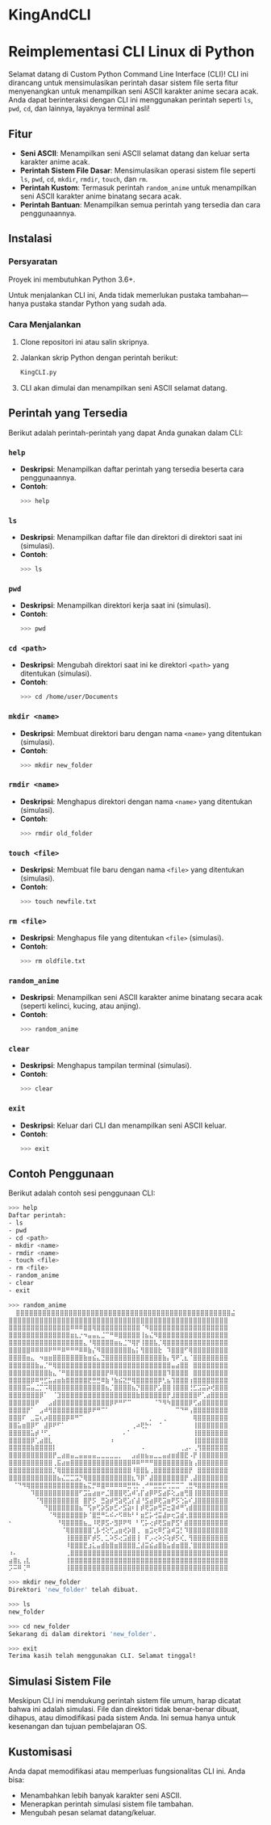 # KingAndCLI
 
# Reimplementasi CLI Linux di Python

Selamat datang di Custom Python Command Line Interface (CLI)! CLI ini dirancang untuk mensimulasikan perintah dasar sistem file serta fitur menyenangkan untuk menampilkan seni ASCII karakter anime secara acak. Anda dapat berinteraksi dengan CLI ini menggunakan perintah seperti `ls`, `pwd`, `cd`, dan lainnya, layaknya terminal asli!

## Fitur

- **Seni ASCII**: Menampilkan seni ASCII selamat datang dan keluar serta karakter anime acak.
- **Perintah Sistem File Dasar**: Mensimulasikan operasi sistem file seperti `ls`, `pwd`, `cd`, `mkdir`, `rmdir`, `touch`, dan `rm`.
- **Perintah Kustom**: Termasuk perintah `random_anime` untuk menampilkan seni ASCII karakter anime binatang secara acak.
- **Perintah Bantuan**: Menampilkan semua perintah yang tersedia dan cara penggunaannya.

## Instalasi

### Persyaratan

Proyek ini membutuhkan Python 3.6+.

Untuk menjalankan CLI ini, Anda tidak memerlukan pustaka tambahan—hanya pustaka standar Python yang sudah ada.

### Cara Menjalankan

1. Clone repositori ini atau salin skripnya.
2. Jalankan skrip Python dengan perintah berikut:

   ```bash
   KingCLI.py
   ```

3. CLI akan dimulai dan menampilkan seni ASCII selamat datang.

## Perintah yang Tersedia

Berikut adalah perintah-perintah yang dapat Anda gunakan dalam CLI:

### `help`
- **Deskripsi**: Menampilkan daftar perintah yang tersedia beserta cara penggunaannya.
- **Contoh**:
  ```bash
  >>> help
  ```

### `ls`
- **Deskripsi**: Menampilkan daftar file dan direktori di direktori saat ini (simulasi).
- **Contoh**:
  ```bash
  >>> ls
  ```

### `pwd`
- **Deskripsi**: Menampilkan direktori kerja saat ini (simulasi).
- **Contoh**:
  ```bash
  >>> pwd
  ```

### `cd <path>`
- **Deskripsi**: Mengubah direktori saat ini ke direktori `<path>` yang ditentukan (simulasi).
- **Contoh**:
  ```bash
  >>> cd /home/user/Documents
  ```

### `mkdir <name>`
- **Deskripsi**: Membuat direktori baru dengan nama `<name>` yang ditentukan (simulasi).
- **Contoh**:
  ```bash
  >>> mkdir new_folder
  ```

### `rmdir <name>`
- **Deskripsi**: Menghapus direktori dengan nama `<name>` yang ditentukan (simulasi).
- **Contoh**:
  ```bash
  >>> rmdir old_folder
  ```

### `touch <file>`
- **Deskripsi**: Membuat file baru dengan nama `<file>` yang ditentukan (simulasi).
- **Contoh**:
  ```bash
  >>> touch newfile.txt
  ```

### `rm <file>`
- **Deskripsi**: Menghapus file yang ditentukan `<file>` (simulasi).
- **Contoh**:
  ```bash
  >>> rm oldfile.txt
  ```

### `random_anime`
- **Deskripsi**: Menampilkan seni ASCII karakter anime binatang secara acak (seperti kelinci, kucing, atau anjing).
- **Contoh**:
  ```bash
  >>> random_anime
  ```

### `clear`
- **Deskripsi**: Menghapus tampilan terminal (simulasi).
- **Contoh**:
  ```bash
  >>> clear
  ```

### `exit`
- **Deskripsi**: Keluar dari CLI dan menampilkan seni ASCII keluar.
- **Contoh**:
  ```bash
  >>> exit
  ```

## Contoh Penggunaan

Berikut adalah contoh sesi penggunaan CLI:

```bash
>>> help
Daftar perintah:
- ls
- pwd
- cd <path>
- mkdir <name>
- rmdir <name>
- touch <file>
- rm <file>
- random_anime
- clear
- exit

>>> random_anime
  ⣿⣿⣿⣿⣿⣿⣿⣿⣿⣿⣿⣿⣿⣿⣿⣿⣿⣿⣿⣿⣿⣿⣿⣿⣿⣿⣿⣿⣿⣿⣿⣿⣿⣿⣿⣿⣿⣿⣿⣿⣿⣿⣿⣿⣿⣿⣿⣿⣿⣬
⣿⣿⣿⣿⣿⣿⣿⣿⣿⣿⣿⣿⣿⣿⣿⣿⣿⣿⣿⣿⣿⣿⣿⣿⣿⣿⣿⣿⣿⣿⣿⣿⣿⣿⣿⣿⣿⣿⣿⣿⣿⣿⣿⣿⣿⣿⣿⣿⣿⣿
⣿⣿⣿⣿⣿⣿⣿⣿⣿⣿⣿⣿⣿⣿⠿⠿⠿⣿⣿⢿⣿⣿⣿⣿⣿⣿⣿⣿⣿⣿⠈⠻⣿⣿⣿⣿⣿⣿⣿⣿⣿⣿⣿⣿⣿⣿⣿⣿⣿⣿
⣿⣿⣿⣿⣿⣿⣿⣿⣿⣿⣿⣿⣿⣿⣶⣆⡐⠲⣤⣤⣄⣈⠉⠛⠿⣿⣿⣿⣿⣿⢸⣦⣌⠻⣿⣿⣿⣿⣿⣿⣿⣿⣿⣿⣿⣿⣿⣿⣿⣿
⣿⣿⣿⣿⣿⣿⣿⣿⣿⣿⣿⣿⣿⣿⣿⣿⣿⣄⠘⢿⣿⣿⣿⣿⣶⣦⣈⠙⢿⡟⢸⣿⣿⣧⡈⢿⣿⣿⣿⣿⣿⣿⣿⣿⣿⣿⣿⣿⣿⣿
⣿⣿⣿⣿⣿⠿⠿⠿⠿⠟⠛⠛⠿⠛⠛⠛⠿⠿⣷⡌⠻⣿⣿⣿⣿⣿⣿⣿⣦⡅⢻⣿⣿⣿⣗⠀⠹⣿⣿⣿⠋⢿⣿⣿⣿⣿⣿⣿⣿⣿
⣿⣿⣿⣿⣶⣄⠀⠲⣶⣶⣿⣿⣿⣿⣿⣿⣿⣷⣶⣮⣄⣙⣿⣿⣿⣿⣿⣿⣿⣿⣿⣿⣿⣿⣿⣷⡄⢻⠟⢁⣆⠈⣿⣿⣿⣿⣿⣿⣿⣿
⣿⣿⣿⣿⣿⣿⣷⣤⡈⠛⢿⣿⣿⣿⣿⣿⣿⣿⣿⣿⣿⣿⣿⣿⣿⣿⣿⣿⣿⣿⣿⣿⣿⣿⣿⣿⣿⣤⣴⣿⣿⠀⣿⣿⣿⣿⣿⣿⣿⣿
⣿⣿⣿⣿⣿⣿⣿⣿⣿⣷⣄⠈⠛⣿⣿⣿⣿⣿⣿⣿⣿⣿⡟⠿⢿⣿⣿⣿⣿⣿⣿⣿⣿⣿⣿⣿⠹⣿⣿⣿⣿⠀⣿⣿⣿⣿⣿⣿⣿⣿
⣿⣿⣿⣿⣿⡿⠿⢛⣋⣥⣴⣶⣷⣿⣿⣿⣿⣿⣟⣛⣛⠿⣷⠘⣷⣮⣝⡛⢿⣿⣿⣿⣿⣿⡿⢃⣦⢹⣿⣿⣿⢰⣿⣿⣿⣿⣿⣿⣿⣿
⣿⣿⣿⣿⣭⣤⣈⡉⠩⢿⣿⣿⣿⣿⣿⣿⣿⣿⣿⣿⣿⣿⣦⡈⣿⣿⣿⣿⣦⡙⣿⣿⣿⡟⣡⣿⣿⢸⣿⣿⣿⢘⣋⣩⣭⡵⢞⣿⣿⣿
⣿⣿⣿⣿⣿⣿⣿⡿⠁⠀⠈⣹⣿⣿⣿⣿⣿⣿⣿⣿⣿⣿⣿⣿⣿⣿⣿⣿⣿⣷⣿⣿⣿⣿⣿⣿⡟⣸⣿⣿⣿⣿⣿⠟⢁⣴⣿⣿⣿⣿
⣿⣿⣿⣿⣿⣿⠟⠀⠀⣠⣾⣿⣿⣿⣿⣿⣿⣿⣿⣿⣿⣿⣿⡿⠟⠛⠋⠉⠀⠀⠀⠀⠀⠈⠙⠻⠳⣿⣿⣿⣿⡿⢋⣴⣿⣿⣿⣿⣿⣿
⣿⣿⣿⣿⡟⠁⠀⣠⠾⢻⣿⣿⣿⣿⣿⣿⣿⣿⡿⠟⠛⠉⠁⠀⠀⠀⠀⠀⠀⠀⠀⠀⠀⠀⠀⠀⠀⠀⠉⠙⠛⢠⣿⣿⣿⣿⣿⣿⣿⣿
⣿⣿⣿⠏⠀⣀⣭⢆⡴⣿⣿⣿⣿⡿⠿⠛⠉⠀⠀⠀⠀⠀⠀⠀⠀⠀⠀⠀⠀⠀⠀⠀⡀⠀⠀⢀⠀⠀⠀⠀⠀⠀⢿⣿⣿⣿⣿⣿⣿⣿
⣿⣿⣥⣶⣿⡿⠋⠀⣼⡿⠟⠋⠁⠀⠀⠀⠀⠀⠀⠀⠀⠀⠀⠀⠀⠀⠀⠀⢀⠴⢟⡓⠂⠀⠈⠀⠀⠀⠀⠀⠀⠀⢸⣿⣿⣿⣿⣿⣿⣿
⣿⣿⣿⣿⣿⣥⡾⠘⠋⡀⠀⠀⠀⠀⠀⠀⠀⠀⠀⠀⠀⠀⠀⠀⠀⠀⠄⠁⠀⠀⠀⠀⠀⠀⠀⠀⠀⠀⠀⠀⠀⠀⢸⣿⣿⣿⣿⣿⣿⣿
⣿⣿⣿⣿⣿⡿⢁⣴⣿⣇⠀⠀⠀⠀⠀⠀⠀⠀⠀⠀⠀⠀⠀⠰⠀⠀⠀⠀⠀⠀⠀⠀⠀⠀⠀⠀⠀⠀⠀⠀⠀⠀⢸⣿⣿⣿⣿⣿⣿⣿
⣿⣿⣿⣿⣿⣷⣿⣿⣿⣿⡇⠀⠀⠀⠀⠀⠀⠀⠀⠀⠀⠀⠀⠀⠀⠀⠀⠀⠀⠀⠠⠀⠀⠀⠀⠀⠀⠀⠀⢀⣠⠄⢀⢻⣿⣿⣿⣿⣿⣿
⣿⣿⣿⣿⣿⣿⣿⣿⣿⣿⡟⣀⣴⣶⣤⣀⣤⣤⣤⣤⣀⣀⣀⣀⣀⡀⠀⠀⣠⣴⣶⣦⣤⣀⣀⣤⣴⣶⣾⣿⣟⠠⡟⢸⣿⣿⣿⣿⣿⣿
⣿⣿⣿⣿⣿⣿⣿⣿⣿⣿⢀⣯⣴⣶⣿⣿⣿⣿⣿⣿⣿⣿⣿⣿⣿⣿⣿⣿⠿⠿⠛⠛⠛⣿⣿⣿⣿⣿⣿⣿⣿⣷⢠⣿⣿⣿⣿⣿⣿⣿
⣿⣿⣿⣿⣿⣿⣿⣿⣿⣿⡈⢿⣿⣿⣿⣿⣿⣿⣿⣿⣿⣿⣿⣿⣿⣿⣿⣿⠸⣿⣿⣧⢀⣿⣿⣿⣿⣿⣿⣿⣿⡟⠀⣿⣿⣿⣿⣿⣿⣿
⣿⣿⣿⣿⣿⣿⣿⣿⣿⣿⣿⣦⣌⣉⣉⣩⡙⢿⣿⣿⣿⣿⣿⣿⣿⣿⣿⣿⣆⠹⡿⠁⣼⣿⣿⣿⣿⣿⣿⣿⡟⢀⣼⣿⣿⣿⣿⣿⣿⣿
⠀⠈⠙⠻⢿⣿⣿⣿⣿⣿⣿⣿⣿⣿⣿⣿⣿⣦⣍⡛⠿⣿⠿⠿⠿⠿⠿⣛⢛⡓⢀⠚⠛⣛⣛⣋⢉⣉⣉⠉⢀⣛⠻⣿⣿⣿⣿⣿⣿⣿
⠀⠀⠀⠀⠀⠹⣿⣿⣿⣿⣿⣿⣿⣿⣿⣿⠋⣩⣥⣴⣶⠖⣈⣿⣿⣿⢟⣡⠾⢡⡏⣴⡿⠟⣫⣴⡯⢕⣠⣶⢛⣿⢸⣿⣿⣿⣿⣿⣿⣿
⠀⠀⠀⠀⠀⠀⠈⢻⣿⣿⣿⣿⣿⣿⣿⣿⠀⣿⡟⡫⠀⣛⣵⡾⢛⣵⢟⣡⡎⣼⠘⣫⣴⡿⢟⣩⣶⠟⡫⢑⣥⠎⣸⣿⣿⣿⣿⣿⣿⣿
⠀⠀⠀⠀⠀⠀⠀⠀⠙⣿⣿⣿⣿⣿⣿⣿⣦⠉⢫⡶⢋⡵⣫⡶⣋⠔⣫⣵⠆⡇⡾⢟⣩⡶⢛⡭⣒⣽⠾⠛⢡⣾⣿⣿⣿⣿⣿⣿⣿⣿
⠀⠀⠀⠀⠀⠀⠀⠀⠀⠈⠻⣿⣿⣿⣿⣿⣿⡷⠈⣿⣛⠛⠥⠮⠔⠫⠿⠷⠃⠃⣶⣋⡥⢚⣭⣼⡶⢖⣩⣾⢂⣿⣿⣿⣿⣿⣿⣿⣿⣿
⠂⠀⠀⠀⠀⠀⠀⠀⠀⠀⠀⠘⢿⣿⣿⣿⣿⣦⣀⠸⢟⡿⣫⠔⣻⡿⠟⠻⠀⠃⢋⡥⢔⡾⢟⣫⣶⡟⣫⠃⣾⣿⣿⣿⣿⣿⣿⣿⣿⣿
⠀⠀⠀⠀⠀⠀⠀⠀⠀⠀⠀⠀⠈⢿⣿⣿⣿⣿⣿⢁⡧⢚⢕⢋⣠⣶⢞⡵⣿⢀⠀⣶⣩⢖⠿⡋⣵⠾⣩⡃⠹⣿⣿⣿⣿⣿⣿⣿⣿⣿
⠀⠀⠀⠀⠀⠀⠀⠀⠀⠀⠀⠀⠀⢸⣿⣿⣿⣿⠏⡾⡫⡀⣁⠵⡫⢔⣩⣾⣿⢸⠀⠏⡠⢔⠵⡪⢵⡾⡫⢎⡀⢻⣿⣿⣿⣿⣿⣿⣿⣿
⠀⠀⠀⠀⠀⠀⠀⠀⠀⠀⠀⠀⠀⠸⣿⣿⣿⣟⣰⣅⣤⣾⣷⣿⣶⣿⣿⣿⣿⣈⣼⣭⣮⣴⣿⣷⣥⣾⣶⣿⣿⡈⣿⣿⣿⣿⣿⣿⣿⣿
⠰⠄⠀⠀⠀⠀⠀⠀⠀⠀⠀⠀⠀⢀⣿⣿⣿⣿⣿⣿⣿⣿⣿⣿⣿⣿⣿⣿⣿⣿⣿⣿⣿⣿⣿⣿⣿⣿⣿⣿⣿⣿⣿⣿⣿⣿⣿⣿⣿⣿
⣴⣿⣆⢠⣇⠀⠀⠀⠀⠀⠀⠀⠀⢸⣿⣿⣿⣿⣿⣿⣿⣿⣿⣿⣿⣿⣿⣿⣿⣿⣿⣿⣿⣿⣿⣿⣿⣿⣿⣿⣿⣿⣿⣿⣿⣿⣿⣿⣿⣿
⡩⠭⠿⢈⠛⠀⠀⠀⠀⠀⠀⠀⠀⢸⣿⣿⣿⣿⣿⣿⣿⣿⣿⣿⣿⣿⣿⣿⣿⣿⣿⣿⣿⣿⣿⣿⣿⣿⣿⣿⣿⣿⣿⣿⣿⣿⣿⣿⣿⣿

>>> mkdir new_folder
Direktori 'new_folder' telah dibuat.

>>> ls
new_folder

>>> cd new_folder
Sekarang di dalam direktori 'new_folder'.

>>> exit
Terima kasih telah menggunakan CLI. Selamat tinggal!
```

## Simulasi Sistem File

Meskipun CLI ini mendukung perintah sistem file umum, harap dicatat bahwa ini adalah simulasi. File dan direktori tidak benar-benar dibuat, dihapus, atau dimodifikasi pada sistem Anda. Ini semua hanya untuk kesenangan dan tujuan pembelajaran OS.

## Kustomisasi

Anda dapat memodifikasi atau memperluas fungsionalitas CLI ini. Anda bisa:
- Menambahkan lebih banyak karakter seni ASCII.
- Menerapkan perintah simulasi sistem file tambahan.
- Mengubah pesan selamat datang/keluar.

